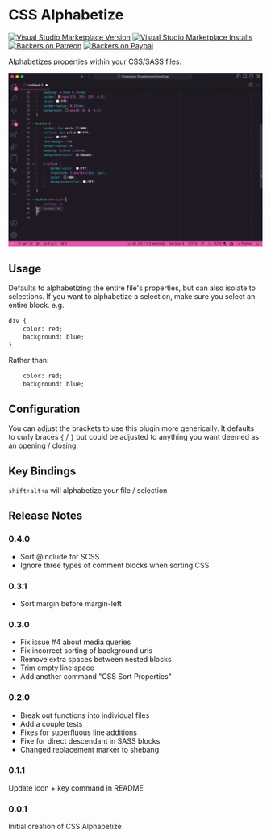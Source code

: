 # CSS Alphabetize

[![Visual Studio Marketplace Version](https://img.shields.io/visual-studio-marketplace/v/polymermallard.css-alphabetize.svg)](https://marketplace.visualstudio.com/items?itemName=polymermallard.css-alphabetize)
[![Visual Studio Marketplace Installs](https://img.shields.io/visual-studio-marketplace/i/polymermallard.css-alphabetize.svg)](https://marketplace.visualstudio.com/items?itemName=polymermallard.css-alphabetize)
[![Backers on Patreon](https://img.shields.io/badge/backer-Patreon-orange.svg)](https://www.patreon.com/mattkenefick)
[![Backers on Paypal](https://img.shields.io/badge/backer-Paypal-blue.svg)](https://paypal.me/polymermallard)

Alphabetizes properties within your CSS/SASS files.

![CSS Alphabetize example](./assets/css-alphabetize.gif)

## Usage

Defaults to alphabetizing the entire file's properties, but can also isolate to selections. If you want to alphabetize a selection, make sure you select an entire block. e.g.

```
div {
    color: red;
    background: blue;
}
```

Rather than:

```
    color: red;
    background: blue;
```

## Configuration

You can adjust the brackets to use this plugin more generically. It defaults to curly braces `{` / `}` but could be adjusted to anything you want deemed as an opening / closing.

## Key Bindings

`shift+alt+a` will alphabetize your file / selection

## Release Notes

### 0.4.0

-   Sort @include for SCSS
-   Ignore three types of comment blocks when sorting CSS

### 0.3.1

-   Sort margin before margin-left

### 0.3.0

-   Fix issue #4 about media queries
-   Fix incorrect sorting of background urls
-   Remove extra spaces between nested blocks
-   Trim empty line space
-   Add another command "CSS Sort Properties"

### 0.2.0

-   Break out functions into individual files
-   Add a couple tests
-   Fixes for superfluous line additions
-   Fixe for direct descendant in SASS blocks
-   Changed replacement marker to shebang

### 0.1.1

Update icon + key command in README

### 0.0.1

Initial creation of CSS Alphabetize
